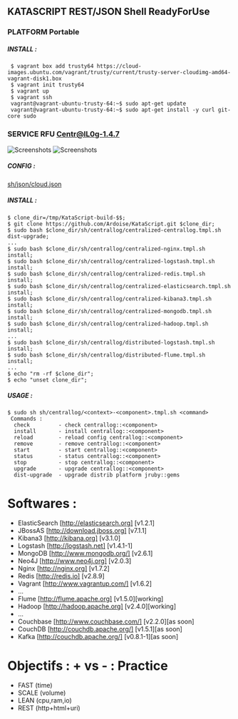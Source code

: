 ## KATASCRIPT REST/JSON Shell ReadyForUse

### PLATFORM Portable
##### INSTALL :
     $ vagrant box add trusty64 https://cloud-images.ubuntu.com/vagrant/trusty/current/trusty-server-cloudimg-amd64-vagrant-disk1.box
     $ vagrant init trusty64
     $ vagrant up
     $ vagrant ssh
     vagrant@vagrant-ubuntu-trusty-64:~$ sudo apt-get update
     vagrant@vagrant-ubuntu-trusty-64:~$ sudo apt-get install -y curl git-core sudo

### SERVICE RFU Centr@lL0g-1.4.7
  ![Screenshots](https://cacoo.com/diagrams/b8v677hxhjQriPld-BE94C.png?t=1398001932606)
  ![Screenshots](https://cacoo.com/diagrams/mTm79GTjCk8HGxsz-BE94C.png?t=1368912915182)

##### CONFIG :
[sh/json/cloud.json](https://github.com/Ardoise/KataScript/blob/master/sh/json/cloud.json)
    
##### INSTALL :
    $ clone_dir=/tmp/KataScript-build-$$;
    $ git clone https://github.com/Ardoise/KataScript.git $clone_dir;
    $ sudo bash $clone_dir/sh/centrallog/centralized-centrallog.tmpl.sh dist-upgrade;
    ...
    $ sudo bash $clone_dir/sh/centrallog/centralized-nginx.tmpl.sh install;
    $ sudo bash $clone_dir/sh/centrallog/centralized-logstash.tmpl.sh install;
    $ sudo bash $clone_dir/sh/centrallog/centralized-redis.tmpl.sh install;
    $ sudo bash $clone_dir/sh/centrallog/centralized-elasticsearch.tmpl.sh install;
    $ sudo bash $clone_dir/sh/centrallog/centralized-kibana3.tmpl.sh install;
    $ sudo bash $clone_dir/sh/centrallog/centralized-mongodb.tmpl.sh install;
    $ sudo bash $clone_dir/sh/centrallog/centralized-hadoop.tmpl.sh install;
    ...
    $ sudo bash $clone_dir/sh/centrallog/distributed-logstash.tmpl.sh install;
    $ sudo bash $clone_dir/sh/centrallog/distributed-flume.tmpl.sh install;
    ...
    $ echo "rm -rf $clone_dir";
    $ echo "unset clone_dir";
    
##### USAGE :
    $ sudo sh sh/centrallog/<context>-<component>.tmpl.sh <command>
     Commands :
      check         - check centrallog::<component>
      install       - install centrallog::<component>
      reload        - reload config centrallog::<component>
      remove        - remove centrallog::<component>
      start         - start centrallog::<component>
      status        - status centrallog::<component>
      stop          - stop centrallog::<component>
      upgrade       - upgrade centrallog::<component>
      dist-upgrade  - upgrade distrib platform jruby::gems

Softwares :
==========================
  - ElasticSearch [http://elasticsearch.org] [v1.2.1]
  - JBossAS [http://download.jboss.org] [v7.1.1]
  - Kibana3 [http://kibana.org] [v3.1.0]
  - Logstash [http://logstash.net] [v1.4.1-1]
  - MongoDB [http://www.mongodb.org/] [v2.6.1]
  - Neo4J [http://www.neo4j.org] [v2.0.3]
  - Nginx [http://nginx.org] [v1.7.2]
  - Redis [http://redis.io] [v2.8.9]
  - Vagrant [http://www.vagrantup.com/] [v1.6.2]
  - ...
  - Flume [http://flume.apache.org] [v1.5.0][working]
  - Hadoop [http://hadoop.apache.org] [v2.4.0][working]
  - ...
  - Couchbase [http://www.couchbase.com/] [v2.2.0][as soon]
  - CouchDB [http://couchdb.apache.org/] [v1.5.1][as soon]
  - Kafka [http://couchdb.apache.org/] [v0.8.1-1][as soon]

Objectifs : + vs - : Practice 
=============================
  - FAST        (time)
  - SCALE       (volume)
  - LEAN        (cpu,ram,io)
  - REST        (http+html+uri)
  
